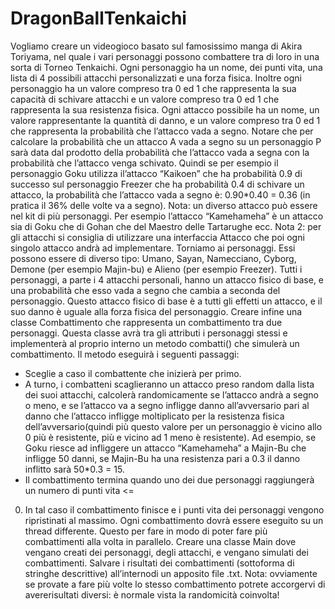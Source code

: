 # DragonBallTenkaichi
Vogliamo creare un videogioco basato sul famosissimo manga di Akira Toriyama, nel quale i vari
personaggi possono combattere tra di loro in una sorta di Torneo Tenkaichi.
Ogni personaggio ha un nome, dei punti vita, una lista di 4 possibili attacchi personalizzati e una
forza fisica. Inoltre ogni personaggio ha un valore compreso tra 0 ed 1 che rappresenta la sua
capacità di schivare attacchi e un valore compreso tra 0 ed 1 che rappresenta la sua resistenza fisica.
Ogni attacco possibile ha un nome, un valore rappresentante la quantità di danno, e un valore
compreso tra 0 ed 1 che rappresenta la probabilità che l’attacco vada a segno. Notare che per
calcolare la probabilità che un attacco A vada a segno su un personaggio P sarà data dal prodotto
della probabilità che l’attacco vada a segna con la probabilità che l’attacco venga schivato. Quindi
se per esempio il personaggio Goku utilizza il’attacco “Kaikoen” che ha probabilità 0.9 di successo
sul personaggio Freezer che ha probabilità 0.4 di schivare un attacco, la probabilità che l’attacco
vada a segno è:
0.90*0.40 = 0.36 (in pratica il 36% delle volte va a segno).
Nota: un diverso attacco può essere nel kit di più personaggi. Per esempio l’attacco “Kamehameha”
è un attacco sia di Goku che di Gohan che del Maestro delle Tartarughe ecc.
Nota 2: per gli attacchi si consiglia di utilizzare una interfaccia Attacco che poi ogni singolo attacco
andrà ad implementare.
Torniamo ai personaggi. Essi possono essere di diverso tipo: Umano, Sayan, Namecciano, Cyborg,
Demone (per esempio Majin-bu) e Alieno (per esempio Freezer). Tutti i personaggi, a parte i 4
attacchi personali, hanno un attacco fisico di base, e una probabilità che esso vada a segno che
cambia a seconda del personaggio. Questo attacco fisico di base è a tutti gli effetti un attacco, e il
suo danno è uguale alla forza fisica del personaggio.
Creare infine una classe Combattimento che rappresenta un combattimento tra due personaggi.
Questa classe avrà tra gli attributi i personaggi stessi e implementerà al proprio interno un metodo
combatti() che simulerà un combattimento. Il metodo eseguirà i seguenti passaggi:
- Sceglie a caso il combattente che inizierà per primo.
- A turno, i combatteni scaglieranno un attacco preso random dalla lista dei suoi attacchi, calcolerà
randomicamente se l’attacco andrà a segno o meno, e se l’attacco va a segno infligge danno
all’avversario pari al danno che l’attacco infligge moltiplicato per la resistenza fisica
dell’avversario(quindi più questo valore per un personaggio è vicino allo 0 più è resistente, più e
vicino ad 1 meno è resistente). Ad esempio, se Goku riesce ad infliggere un attacco “Kamehameha”
a Majin-Bu che infligge 50 danni, se Majin-Bu ha una resistenza pari a 0.3 il danno inflitto sarà
50*0.3 = 15.
- Il combattimento termina quando uno dei due personaggi raggiungerà un numero di punti vita <=
0. In tal caso il combattimento finisce e i punti vita dei personaggi vengono ripristinati al massimo.
Ogni combattimento dovrà essere eseguito su un thread differente. Questo per fare in modo di
poter fare più combattimenti alla volta in parallelo.
Creare una classe Main dove vengano creati dei personaggi, degli attacchi, e vengano simulati
dei combattimenti. Salvare i risultati dei combattimenti (sottoforma di stringhe descrittive)
all’internodi un apposito file .txt.
Nota: ovviamente se provate a fare più volte lo stesso combattimento potrete accorgervi di
avererisultati diversi: è normale vista la randomicità coinvolta!
